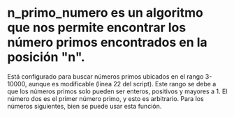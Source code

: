 # n_primo_numero es un algoritmo que nos permite encontrar los número primos encontrados en la posición "n". 
Está configurado para buscar números primos ubicados en el rango 3-10000, aunque es modificable (línea 22 del script). 
Este rango se debe a que los números primos solo pueden ser enteros, positivos y mayores a 1. El número dos es el primer número primo, y esto es arbitrario.
Para los números siguientes, bien se puede usar esta función.
